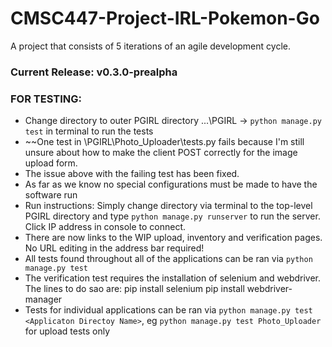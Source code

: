 # CMSC447-Project-IRL-Pokemon-Go
A project that consists of 5 iterations of an agile development cycle. 

### Current Release: v0.3.0-prealpha 

### FOR TESTING:
* Change directory to outer PGIRL directory ...\PGIRL -> `python manage.py test` in terminal to run the tests
* ~~One test in \PGIRL\Photo_Uploader\tests.py fails because I'm still unsure about how to make the client POST correctly for the image upload form.
* The issue above with the failing test has been fixed. 
* As far as we know no special configurations must be made to have the software run
* Run instructions: Simply change directory via terminal to the top-level PGIRL directory and type `python manage.py runserver` to run the server. Click IP address in console to connect.
* There are now links to the WIP upload, inventory and verification pages. No URL editing in the address bar required! 
* All tests found throughout all of the applications can be ran via `python manage.py test`
* The verification test requires the installation of selenium and webdriver. The lines to do sao are: 
    pip install selenium
    pip install webdriver-manager
* Tests for individual applications can be ran via `python manage.py test <Applicaton Directoy Name>`, eg `python manage.py test Photo_Uploader` for upload tests only

